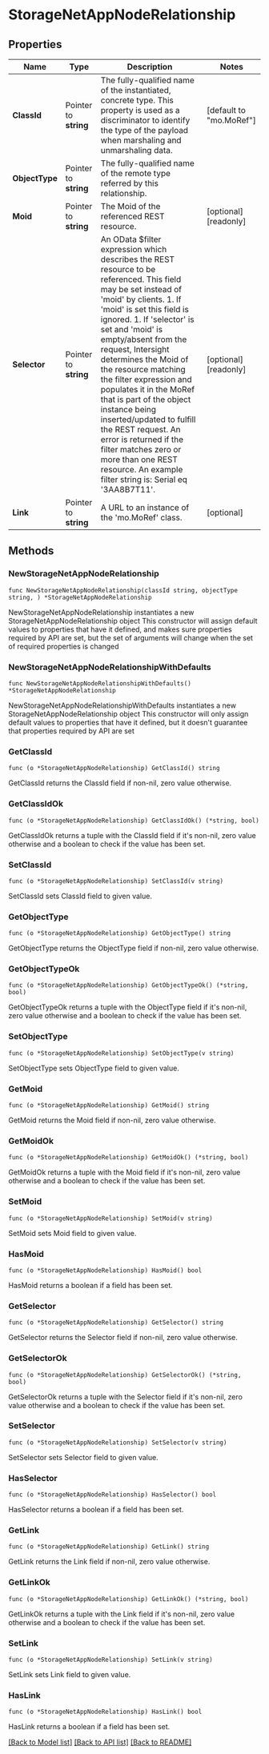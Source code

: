 # StorageNetAppNodeRelationship

## Properties

Name | Type | Description | Notes
------------ | ------------- | ------------- | -------------
**ClassId** | Pointer to **string** | The fully-qualified name of the instantiated, concrete type. This property is used as a discriminator to identify the type of the payload when marshaling and unmarshaling data. | [default to "mo.MoRef"]
**ObjectType** | Pointer to **string** | The fully-qualified name of the remote type referred by this relationship. | 
**Moid** | Pointer to **string** | The Moid of the referenced REST resource. | [optional] [readonly] 
**Selector** | Pointer to **string** | An OData $filter expression which describes the REST resource to be referenced. This field may be set instead of &#39;moid&#39; by clients. 1. If &#39;moid&#39; is set this field is ignored. 1. If &#39;selector&#39; is set and &#39;moid&#39; is empty/absent from the request, Intersight determines the Moid of the resource matching the filter expression and populates it in the MoRef that is part of the object instance being inserted/updated to fulfill the REST request. An error is returned if the filter matches zero or more than one REST resource. An example filter string is: Serial eq &#39;3AA8B7T11&#39;. | [optional] [readonly] 
**Link** | Pointer to **string** | A URL to an instance of the &#39;mo.MoRef&#39; class. | [optional] 

## Methods

### NewStorageNetAppNodeRelationship

`func NewStorageNetAppNodeRelationship(classId string, objectType string, ) *StorageNetAppNodeRelationship`

NewStorageNetAppNodeRelationship instantiates a new StorageNetAppNodeRelationship object
This constructor will assign default values to properties that have it defined,
and makes sure properties required by API are set, but the set of arguments
will change when the set of required properties is changed

### NewStorageNetAppNodeRelationshipWithDefaults

`func NewStorageNetAppNodeRelationshipWithDefaults() *StorageNetAppNodeRelationship`

NewStorageNetAppNodeRelationshipWithDefaults instantiates a new StorageNetAppNodeRelationship object
This constructor will only assign default values to properties that have it defined,
but it doesn't guarantee that properties required by API are set

### GetClassId

`func (o *StorageNetAppNodeRelationship) GetClassId() string`

GetClassId returns the ClassId field if non-nil, zero value otherwise.

### GetClassIdOk

`func (o *StorageNetAppNodeRelationship) GetClassIdOk() (*string, bool)`

GetClassIdOk returns a tuple with the ClassId field if it's non-nil, zero value otherwise
and a boolean to check if the value has been set.

### SetClassId

`func (o *StorageNetAppNodeRelationship) SetClassId(v string)`

SetClassId sets ClassId field to given value.


### GetObjectType

`func (o *StorageNetAppNodeRelationship) GetObjectType() string`

GetObjectType returns the ObjectType field if non-nil, zero value otherwise.

### GetObjectTypeOk

`func (o *StorageNetAppNodeRelationship) GetObjectTypeOk() (*string, bool)`

GetObjectTypeOk returns a tuple with the ObjectType field if it's non-nil, zero value otherwise
and a boolean to check if the value has been set.

### SetObjectType

`func (o *StorageNetAppNodeRelationship) SetObjectType(v string)`

SetObjectType sets ObjectType field to given value.


### GetMoid

`func (o *StorageNetAppNodeRelationship) GetMoid() string`

GetMoid returns the Moid field if non-nil, zero value otherwise.

### GetMoidOk

`func (o *StorageNetAppNodeRelationship) GetMoidOk() (*string, bool)`

GetMoidOk returns a tuple with the Moid field if it's non-nil, zero value otherwise
and a boolean to check if the value has been set.

### SetMoid

`func (o *StorageNetAppNodeRelationship) SetMoid(v string)`

SetMoid sets Moid field to given value.

### HasMoid

`func (o *StorageNetAppNodeRelationship) HasMoid() bool`

HasMoid returns a boolean if a field has been set.

### GetSelector

`func (o *StorageNetAppNodeRelationship) GetSelector() string`

GetSelector returns the Selector field if non-nil, zero value otherwise.

### GetSelectorOk

`func (o *StorageNetAppNodeRelationship) GetSelectorOk() (*string, bool)`

GetSelectorOk returns a tuple with the Selector field if it's non-nil, zero value otherwise
and a boolean to check if the value has been set.

### SetSelector

`func (o *StorageNetAppNodeRelationship) SetSelector(v string)`

SetSelector sets Selector field to given value.

### HasSelector

`func (o *StorageNetAppNodeRelationship) HasSelector() bool`

HasSelector returns a boolean if a field has been set.

### GetLink

`func (o *StorageNetAppNodeRelationship) GetLink() string`

GetLink returns the Link field if non-nil, zero value otherwise.

### GetLinkOk

`func (o *StorageNetAppNodeRelationship) GetLinkOk() (*string, bool)`

GetLinkOk returns a tuple with the Link field if it's non-nil, zero value otherwise
and a boolean to check if the value has been set.

### SetLink

`func (o *StorageNetAppNodeRelationship) SetLink(v string)`

SetLink sets Link field to given value.

### HasLink

`func (o *StorageNetAppNodeRelationship) HasLink() bool`

HasLink returns a boolean if a field has been set.


[[Back to Model list]](../README.md#documentation-for-models) [[Back to API list]](../README.md#documentation-for-api-endpoints) [[Back to README]](../README.md)


